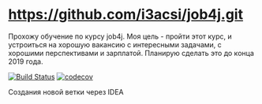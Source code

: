# https://github.com/i3acsi/job4j.git

Прохожу обучение по курсу job4j.
Моя цель - пройти этот курс, и устроиться на хорошую вакансию с интересными задачами,
с хорошими перспективами и зарплатой. Планирую сделать это до конца 2019 года.

[![Build Status](https://travis-ci.org/i3acsi/job4j.svg?branch=master)](https://travis-ci.org/i3acsi/job4j)
[![codecov](https://codecov.io/gh/i3acsi/job4j/branch/master/graph/badge.svg)](https://codecov.io/gh/i3acsi/job4j)

Создания новой ветки через IDEA